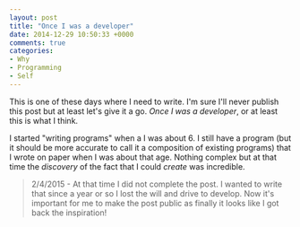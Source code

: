 ```yaml
---
layout: post
title: "Once I was a developer"
date: 2014-12-29 10:50:33 +0000
comments: true
categories: 
- Why
- Programming
- Self
---
```

This is one of these days where I need to write. I'm sure I'll never publish this post but at least let's give it a go.
*Once I was a developer*, or at least this is what I think.
<!--more-->
I started "writing programs" when a I was about 6. I still have a program (but it should be more accurate to call it a composition of existing programs) that I wrote on paper when I was about that age. Nothing complex but at that time the *discovery* of the fact that I could *create* was incredible.

> 2/4/2015 - At that time I did not complete the post. I wanted to write that since a year or so I lost the will and drive to develop.
> Now it's important for me to make the post public as finally it looks like I got back the inspiration!